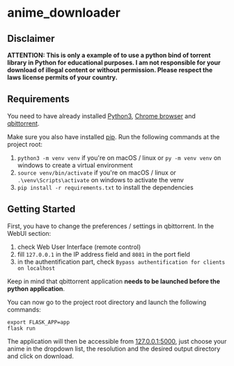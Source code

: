 # anime_downloader

## Disclaimer
**ATTENTION: This is only a example of to use a python bind of torrent library in Python for educational purposes.            I am not responsible for your download of illegal content or without permission. Please respect the laws license permits of your country.**

## Requirements

You need to have already installed [Python3](https://www.python.org/downloads/), [Chrome browser](https://www.google.com/chrome/) and [qbittorrent](https://www.qbittorrent.org).

Make sure you also have installed [pip](https://pip.pypa.io/en/stable/installing/). Run the following commands at the project root:
1. `python3 -m venv venv` if you're on macOS / linux or `py -m venv venv` on windows to create a virtual environment
2. `source venv/bin/activate` if you're on macOS / linux or `.\venv\Scripts\activate` on windows to activate the venv 
3. `pip install -r requirements.txt` to install the dependencies


## Getting Started

First, you have to change the preferences / settings in qbittorrent. In the WebUI section:
1. check Web User Interface (remote control)
2. fill `127.0.0.1` in the IP address field and `8081` in the port field
3. in the authentification part, check `Bypass authentification for clients on localhost`

Keep in mind that qbittorrent application **needs to be launched before the python application**.

You can now go to the project root directory and launch the following commands:

```
export FLASK_APP=app
flask run
```

The application will then be accessible from [127.0.0.1:5000](http://127.0.0.1:5000/), just choose your anime in the dropdown list, the resolution and the desired output directory and click on download.
